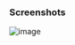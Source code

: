 ### Screenshots
![image](https://user-images.githubusercontent.com/98197909/203681189-424ff8c6-8c9e-4e2c-b63e-dffb0bd72c4d.png)

